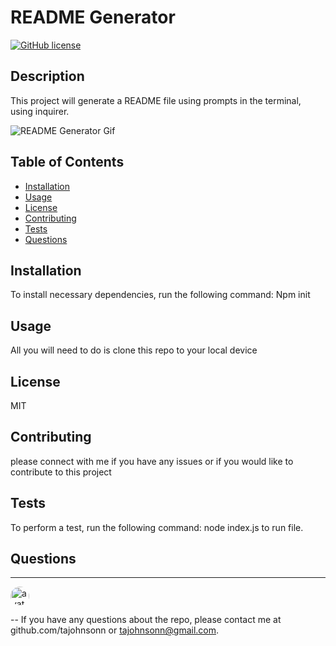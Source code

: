 

# README Generator 
[![GitHub license](https://img.shields.io/github/license/Naereen/StrapDown.js.svg)](https://github.com/Naereen/StrapDown.js/blob/master/LICENSE)


## Description
This project will generate a README file using prompts in the terminal, using inquirer.

![README Generator Gif](https://user-images.githubusercontent.com/57122209/94136034-311f6500-fe19-11ea-9ed1-692a86b22211.gif)


## Table of Contents
* [Installation](#Installation)
* [Usage](#Usage)
* [License](#License)
* [Contributing](#Contributing)
* [Tests](#Tests)
* [Questions](#Questions)



## Installation
To install necessary dependencies, run the following command:
Npm init 

## Usage
All you will need to do is clone this repo to your local device

## License
MIT
## Contributing
please connect with me if you have any issues or if you would like to contribute to this project
## Tests
To perform a test, run the following command:
node index.js to run file.


## Questions


---

<img src="https://avatars0.githubusercontent.com/u/57122209?s=460&v=4"
alt="avatar" style="border-radius: 16px" width="30" />

--
If you have any questions about the repo, please contact me at github.com/tajohnsonn or tajohnsonn@gmail.com.
